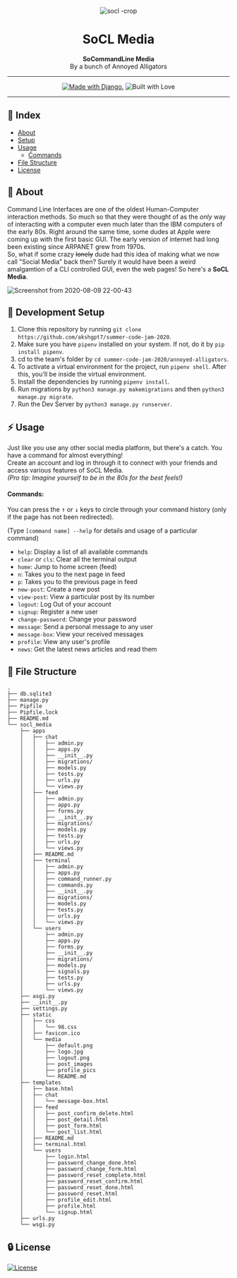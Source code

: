 <div align="center">

![socl -crop](https://user-images.githubusercontent.com/20405311/89612675-021b5700-d89e-11ea-8c0e-f6825f1672fd.jpg)
# SoCL Media 
**SoCommandLine Media**<br>
By a bunch of Annoyed Alligators
 
---

<a href="http://www.djangoproject.com/"><img src="https://www.djangoproject.com/m/img/badges/djangomade124x25.gif" border="0" alt="Made with Django." title="Made with Django." /></a>  ![Built with Love](https://img.shields.io/badge/Built%20With-%E2%99%A5-critical?style=for-the-badge&logo=ko-fi)

---

</div>

## :ledger: Index
- [About](#beginner-about)
- [Setup](#electric_plug-development-setup)
- [Usage](#zap-usage)
  - [Commands](#commands)
- [File Structure](#file_folder-file-structure)
- [License](#lock-license)


## :beginner: About
Command Line Interfaces are one of the oldest Human-Computer interaction methods. So much so that they were thought of as the *only* way of interacting with a computer even much later than the IBM computers of the early 80s. Right around the same time, some dudes at Apple were coming up with the first basic GUI. The early version of internet had long been existing since ARPANET grew from 1970s. <br>
So, what if some crazy ~~lonely~~ dude had this idea of making what we now call "Social Media" back then?
Surely it would have been a weird amalgamtion of a CLI controlled GUI, even the web pages! So here's a **SoCL Media**.

![Screenshot from 2020-08-09 22-00-43](https://user-images.githubusercontent.com/20405311/89737039-a44c6200-da8b-11ea-8f8d-7cce798e6cbf.png)

## :electric_plug: Development Setup
1. Clone this repository by running `git clone https://github.com/akshgpt7/summer-code-jam-2020`.
2. Make sure you have `pipenv` installed on your system. If not, do it by `pip install pipenv`.
3. cd to the team's folder by `cd summer-code-jam-2020/annoyed-alligators`.
4. To activate a virtual environment for the project, run `pipenv shell`. After this, you'll be inside the virtual environment.
5. Install the dependencies by running `pipenv install`.
6. Run migrations by `python3 manage.py makemigrations` and then `python3 manage.py migrate`.
7. Run the Dev Server by `python3 manage.py runserver`.

## :zap: Usage
Just like you use any other social media platform, but there's a catch. You have a command for almost everything!<br>
Create an account and log in through it to connect with your friends and access various features of SoCL Media.<br>
*(Pro tip: Imagine yourself to be in the 80s for the best feels!)*

#### Commands:
You can press the <kbd>&uparrow;</kbd> or <kbd>&downarrow;</kbd> keys to circle through your command history (only if the page has not been redirected).

(Type `[command name] --help` for details and usage of a particular command)
- `help`: Display a list of all available commands
- `clear` or `cls`: Clear all the terminal output
- `home`: Jump to home screen (feed)
- `n`: Takes you to the next page in feed
- `p`: Takes you to the previous page in feed
- `new-post`: Create a new post
- `view-post`: View a particular post by its number
- `logout`: Log Out of your account
- `signup`: Register a new user
- `change-password`: Change your password
- `message`: Send a personal message to any user
- `message-box`: View your received messages
- `profile`: View any user's profile 
- `news`: Get the latest news articles and read them

## :file_folder: File Structure
```
.
├── db.sqlite3
├── manage.py
├── Pipfile
├── Pipfile.lock
├── README.md
└── socl_media
    ├── apps
    │   ├── chat
    │   │   ├── admin.py
    │   │   ├── apps.py
    │   │   ├── __init__.py
    │   │   ├── migrations/
    │   │   ├── models.py
    │   │   ├── tests.py
    │   │   ├── urls.py
    │   │   └── views.py
    │   ├── feed
    │   │   ├── admin.py
    │   │   ├── apps.py
    │   │   ├── forms.py
    │   │   ├── __init__.py
    │   │   ├── migrations/
    │   │   ├── models.py
    │   │   ├── tests.py
    │   │   ├── urls.py
    │   │   └── views.py
    │   ├── README.md
    │   ├── terminal
    │   │   ├── admin.py
    │   │   ├── apps.py
    │   │   ├── command_runner.py
    │   │   ├── commands.py
    │   │   ├── __init__.py
    │   │   ├── migrations/
    │   │   ├── models.py
    │   │   ├── tests.py
    │   │   ├── urls.py
    │   │   └── views.py
    │   └── users
    │       ├── admin.py
    │       ├── apps.py
    │       ├── forms.py
    │       ├── __init__.py
    │       ├── migrations/
    │       ├── models.py
    │       ├── signals.py
    │       ├── tests.py
    │       ├── urls.py
    │       └── views.py
    ├── asgi.py
    ├── __init__.py
    ├── settings.py
    ├── static
    │   ├── css
    │   │   └── 98.css
    │   ├── favicon.ico
    │   └── media
    │       ├── default.png
    │       ├── logo.jpg
    │       ├── logout.png
    │       ├── post_images
    │       ├── profile_pics
    │       └── README.md
    ├── templates
    │   ├── base.html
    │   ├── chat
    │   │   └── message-box.html
    │   ├── feed
    │   │   ├── post_confirm_delete.html
    │   │   ├── post_detail.html
    │   │   ├── post_form.html
    │   │   └── post_list.html
    │   ├── README.md
    │   ├── terminal.html
    │   └── users
    │       ├── login.html
    │       ├── password_change_done.html
    │       ├── password_change_form.html
    │       ├── password_reset_complete.html
    │       ├── password_reset_confirm.html
    │       ├── password_reset_done.html
    │       ├── password_reset.html
    │       ├── profile_edit.html
    │       ├── profile.html
    │       └── signup.html
    ├── urls.py
    └── wsgi.py
```

##  :lock: License
[![License](https://img.shields.io/github/license/code-monk08/metroworks?style=for-the-badge)](https://github.com/code-monk08/metroworks/blob/master/LICENSE)

